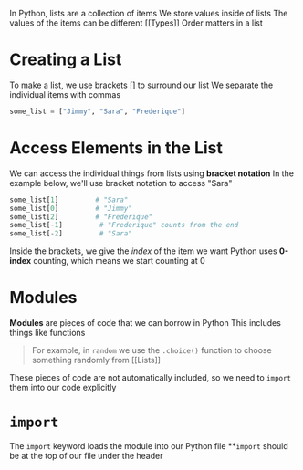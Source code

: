 In Python, lists are a collection of items
We store values inside of lists
The values of the items can be different [[Types]]
Order matters in a list

# Creating a List
To make a list, we use brackets \[\] to surround our list
We separate the individual items with commas 

```python 
some_list = ["Jimmy", "Sara", "Frederique"]
```

# Access Elements in the List
We can access the individual things from lists using **bracket notation**
In the example below, we'll use bracket notation to access "Sara"

```python
some_list[1]         # "Sara"
some_list[0]         # "Jimmy"
some_list[2]         # "Frederique"
some_list[-1]         # "Frederique" counts from the end
some_list[-2]         # "Sara"
```

Inside the brackets, we give the *index* of the item we want 
Python uses **0-index** counting, which means we start counting at 0

# Modules

**Modules** are pieces of code that we can borrow in Python
This includes things like functions

> For example, in `random` we use the `.choice()` function to choose something randomly from [[Lists]]

These pieces of code are not automatically included, so we need to `import` them into our code explicitly

# `import`
The `import` keyword loads the module into our Python file
**`import` should be at the top of our file under the header